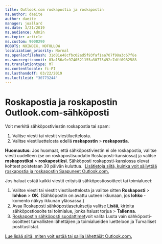 ```yaml
---
title: Outlook.com roskapostia ja roskapostin
ms.author: daeite
author: daeite
manager: joallard
ms.date: 3/21/2019
ms.audience: Admin
ms.topic: article
ms.custom: 9000290
ROBOTS: NOINDEX, NOFOLLOW
localization_priority: Normal
ms.openlocfilehash: 31d81e48cfbc02ad5f93faf1aa707f98a3c67f8e
ms.sourcegitcommit: 03a156a9c9740521155a30775492c7dff0982588
ms.translationtype: MT
ms.contentlocale: fi-FI
ms.lasthandoff: 03/22/2019
ms.locfileid: "30773244"
---
```

# <a name="spam-and-junk-email-in-outlookcom"></a>Roskapostia ja roskapostin Outlook.com-sähköposti

Voit merkitä sähköpostiviestin roskapostia tai spam:

1. Valitse viesti tai viestit viestiluettelosta.
1. Valitse viestiluettelosta edellä **roskapostin** > **roskapostia**.

**Huomautus:** Jos huomaat, että sähköpostiviestin ei ole roskapostia, valitse viesti uudelleen (se on roskapostisuodatin Roskaposti-kansiossa) ja valitse **roskapostiksi** > **roskapostiksi**. Sähköposti roskaposti-kansiossa olevat kohteet poistetaan 30 päivän kuluttua.  [Lisätietoja siitä, kuinka voit säilyttää roskapostia ja roskapostin Saapuneet Outlook.com.](https://support.office.com/article/a3ece97b-82f8-4a5e-9ac3-e92fa6427ae4)

Jos haluat estää kaikki viestit erityisiä sähköpostiosoitteet tai toimialueet:

1. Valitse viesti tai viestit viestiluettelosta ja valitse sitten **Roskaposti** > **lohkon** > **OK**. (Sähköpostin on avattu uuteen ikkunaan, jos **lohko** -komento näkyy ikkunan yläosassa.)
1. Avaa [Roskaposti sähköpostiasetukset](https://outlook.live.com/mail/options/mail/junkEmail/blockedSendersAndDomainsV2)ja valitse **Lisää**, kirjoita sähköpostiosoite tai toimialue, jonka haluat torjua > **Tallenna**.
1. [Roskapostin sähköposti suodattimet](https://outlook.live.com/mail/options/mail/junkEmail/filtersOption)voit valita Luota vain sähköposti-osoitteet turvallisten lähettäjien ja toimialueiden luetteloon ja Turvalliset postituslistat.

[Lue lisää siitä, miten voit estää tai sallia lähettäjät Outlook.com.](https://support.office.com/article/afba1c94-77bb-4f50-8b85-057cf52f4d5e)